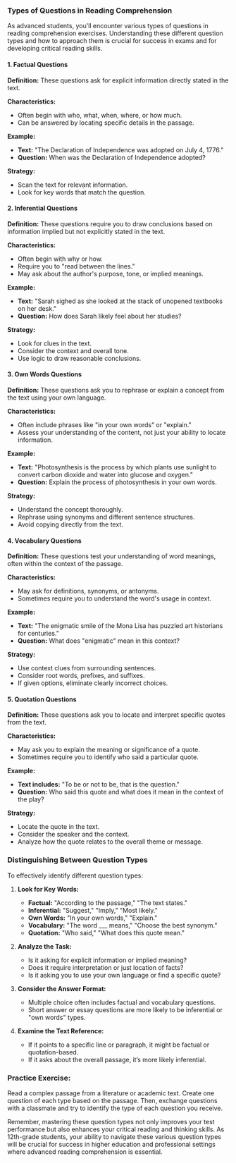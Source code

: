 ### Types of Questions in Reading Comprehension

As advanced students, you'll encounter various types of questions in reading comprehension exercises. Understanding these different question types and how to approach them is crucial for success in exams and for developing critical reading skills.

#### **1. Factual Questions**

**Definition:** These questions ask for explicit information directly stated in the text.

**Characteristics:**
- Often begin with who, what, when, where, or how much.
- Can be answered by locating specific details in the passage.

**Example:**
- **Text:** "The Declaration of Independence was adopted on July 4, 1776."
- **Question:** When was the Declaration of Independence adopted?

**Strategy:**
- Scan the text for relevant information.
- Look for key words that match the question.

#### **2. Inferential Questions**

**Definition:** These questions require you to draw conclusions based on information implied but not explicitly stated in the text.

**Characteristics:**
- Often begin with why or how.
- Require you to "read between the lines."
- May ask about the author's purpose, tone, or implied meanings.

**Example:**
- **Text:** "Sarah sighed as she looked at the stack of unopened textbooks on her desk."
- **Question:** How does Sarah likely feel about her studies?

**Strategy:**
- Look for clues in the text.
- Consider the context and overall tone.
- Use logic to draw reasonable conclusions.

#### **3. Own Words Questions**

**Definition:** These questions ask you to rephrase or explain a concept from the text using your own language.

**Characteristics:**
- Often include phrases like "in your own words" or "explain."
- Assess your understanding of the content, not just your ability to locate information.

**Example:**
- **Text:** "Photosynthesis is the process by which plants use sunlight to convert carbon dioxide and water into glucose and oxygen."
- **Question:** Explain the process of photosynthesis in your own words.

**Strategy:**
- Understand the concept thoroughly.
- Rephrase using synonyms and different sentence structures.
- Avoid copying directly from the text.

#### **4. Vocabulary Questions**

**Definition:** These questions test your understanding of word meanings, often within the context of the passage.

**Characteristics:**
- May ask for definitions, synonyms, or antonyms.
- Sometimes require you to understand the word's usage in context.

**Example:**
- **Text:** "The enigmatic smile of the Mona Lisa has puzzled art historians for centuries."
- **Question:** What does "enigmatic" mean in this context?

**Strategy:**
- Use context clues from surrounding sentences.
- Consider root words, prefixes, and suffixes.
- If given options, eliminate clearly incorrect choices.

#### **5. Quotation Questions**

**Definition:** These questions ask you to locate and interpret specific quotes from the text.

**Characteristics:**
- May ask you to explain the meaning or significance of a quote.
- Sometimes require you to identify who said a particular quote.

**Example:**
- **Text includes:** "To be or not to be, that is the question."
- **Question:** Who said this quote and what does it mean in the context of the play?

**Strategy:**
- Locate the quote in the text.
- Consider the speaker and the context.
- Analyze how the quote relates to the overall theme or message.

### **Distinguishing Between Question Types**

To effectively identify different question types:

1. **Look for Key Words:**
   - **Factual:** "According to the passage," "The text states."
   - **Inferential:** "Suggest," "Imply," "Most likely."
   - **Own Words:** "In your own words," "Explain."
   - **Vocabulary:** "The word ___ means," "Choose the best synonym."
   - **Quotation:** "Who said," "What does this quote mean."

2. **Analyze the Task:**
   - Is it asking for explicit information or implied meaning?
   - Does it require interpretation or just location of facts?
   - Is it asking you to use your own language or find a specific quote?

3. **Consider the Answer Format:**
   - Multiple choice often includes factual and vocabulary questions.
   - Short answer or essay questions are more likely to be inferential or "own words" types.

4. **Examine the Text Reference:**
   - If it points to a specific line or paragraph, it might be factual or quotation-based.
   - If it asks about the overall passage, it’s more likely inferential.

### **Practice Exercise:**

Read a complex passage from a literature or academic text. Create one question of each type based on the passage. Then, exchange questions with a classmate and try to identify the type of each question you receive.

Remember, mastering these question types not only improves your test performance but also enhances your critical reading and thinking skills. As 12th-grade students, your ability to navigate these various question types will be crucial for success in higher education and professional settings where advanced reading comprehension is essential.